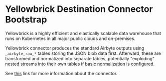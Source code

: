 # Yellowbrick Destination Connector Bootstrap

Yellowbrick is a highly efficient and elastically scalable data warehouse that runs on Kubernetes in all major public clouds and on-premises.

Yellowbrick connector produces the standard Airbyte outputs using `_airbyte_raw_*` tables storing the JSON blob data first. Afterward, these are transformed and normalized into separate tables, potentially "exploding" nested streams into their own tables if [basic normalization](https://docs.airbyte.io/understanding-airbyte/basic-normalization) is configured.

See [this](https://docs.airbyte.io/integrations/destinations/yellowbrick) link for more information about the connector.
